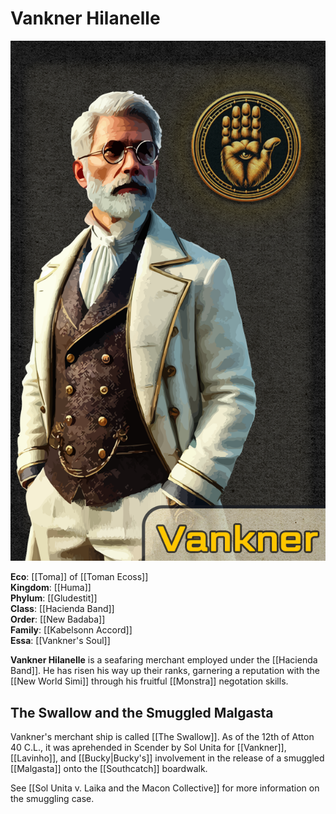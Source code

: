 # Vankner Hilanelle

<img src="wiki_images/Vankner.png"></img>

**Eco**: [[Toma]] of [[Toman Ecoss]] <br>
**Kingdom**: [[Huma]]   <br>
**Phylum**: [[Gludestit]]   <br>
**Class**: [[Hacienda Band]]   <br>
**Order**: [[New Badaba]] <br>
**Family**: [[Kabelsonn Accord]]  <br>
**Essa**: [[Vankner's Soul]] <br>

**Vankner Hilanelle** is a seafaring merchant employed under the [[Hacienda Band]]. He has risen his way up their ranks, garnering a reputation with the [[New World Simi]] through his fruitful [[Monstra]] negotation skills. 

## The Swallow and the Smuggled Malgasta

Vankner's merchant ship is called [[The Swallow]]. As of the 12th of Atton 40 C.L., it was aprehended in Scender by Sol Unita for [[Vankner]], [[Lavinho]], and [[Bucky|Bucky's]] involvement in the release of a smuggled [[Malgasta]] onto the [[Southcatch]] boardwalk. 

See [[Sol Unita v. Laika and the Macon Collective]] for more information on the smuggling case. 

<!-- ## Background  

Vankner first found his way onto the isle of [[Babadoo Slim]] through the [[Kabelsonn Accord]], an economic treaty between the [[Tayim Trade Republic]] and the newly-formed Creatures of Hacienda (now known as [[Hacienda Band]] following their losses at the [[Battle of the Banquet]]. As part of this deal, he, among many others, were traded as children
-->




